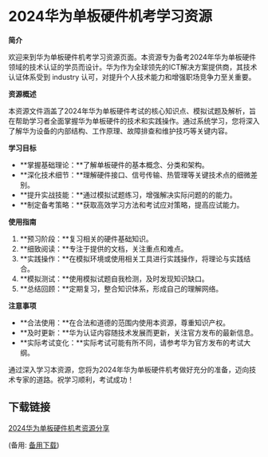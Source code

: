 # 2024华为单板硬件机考学习资源

**简介**

欢迎来到华为单板硬件机考学习资源页面。本资源专为备考2024年华为单板硬件领域的技术认证的学员而设计。华为作为全球领先的ICT解决方案提供商，其技术认证体系受到 industry 认可，对提升个人技术能力和增强职场竞争力至关重要。

**资源概述**

本资源文件涵盖了2024年华为单板硬件考试的核心知识点、模拟试题及解析，旨在帮助学习者全面掌握华为单板硬件的技术和实践操作。通过系统学习，您将深入了解华为设备的内部结构、工作原理、故障排查和维护技巧等关键内容。

**学习目标**

- **掌握基础理论：**了解单板硬件的基本概念、分类和架构。
- **深化技术细节：**理解硬件接口、信号传输、热管理等关键技术点的细微差别。
- **提升实战技能：**通过模拟试题练习，增强解决实际问题的的能力。
- **制定备考策略：**获取高效学习方法和考试应对策略，提高应试能力。

**使用指南**

1. **预习阶段：**复习相关的硬件基础知识。
2. **细致阅读：**专注于提供的文档，关注重点和难点。
3. **实践操作：**在模拟环境或使用相关工具进行实践操作，将理论与实践结合。
4. **模拟测试：**使用模拟试题自我检测，及时发现知识缺口。
5. **总结回顾：**定期复习，整合知识体系，形成自己的理解网络。

**注意事项**

- **合法使用：**在合法和道德的范围内使用本资源，尊重知识产权。
- **及时更新：**华为认证内容随技术发展而更新，关注官方发布的最新信息。
- **实际考试变化：**实际考试可能有所不同，请参考华为官方发布的考试大纲。

通过深入学习本资源，您将为2024年华为单板硬件机考做好充分的准备，迈向技术专家的道路。祝学习顺利，考试成功！

## 下载链接
[2024华为单板硬件机考资源分享](https://pan.quark.cn/s/37f868f22980) 

(备用: [备用下载](https://pan.baidu.com/s/1mthKrjBgB2mUtZuN7_imxg?pwd=1234))
